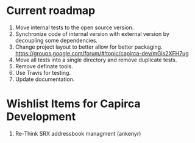 # Current roadmap
1. Move internal tests to the open source version.
2. Synchronize code of internal version with external version by decoupling some dependencies.
3. Change project layout to better allow for better packaging. https://groups.google.com/forum/#!topic/capirca-dev/mGls2XFH7ug
4. Move all tests into a single directory and remove duplicate tests.
5. Remove definate tools.
6. Use Travis for testing.
7. Update documentation.

# Wishlist Items for Capirca Development
1. Re-Think SRX addressbook managment (ankenyr)
